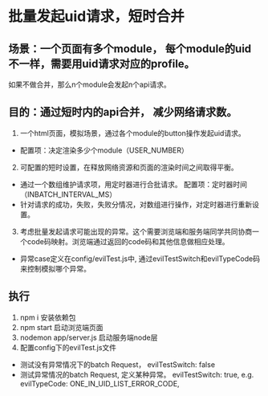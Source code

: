 # 批量发起uid请求，短时合并

## 场景：一个页面有多个module， 每个module的uid不一样，需要用uid请求对应的profile。
如果不做合并，那么n个module会发起n个api请求。

## 目的：通过短时内的api合并， 减少网络请求数。

1. 一个html页面，模拟场景，通过各个module的button操作发起uid请求。
* 配置项：决定渲染多少个module（USER_NUMBER）
2. 可配置的短时设置，在释放网络资源和页面的渲染时间之间取得平衡。
* 通过一个数组维护请求项，用定时器进行合批请求。 配置项：定时器时间（INBATCH_INTERVAL_MS）
* 针对请求的成功，失败，失败分情况，对数组进行操作，对定时器进行重新设置。
3. 考虑批量发起请求可能出现的异常。这个需要浏览端和服务端同学共同协商一个code码映射。浏览端通过返回的code码和其他信息做相应处理。
* 异常case定义在config/evilTest.js中, 通过evilTestSwitch和evilTypeCode码来控制模拟哪个异常。

## 执行
1. npm i 安装依赖包
2. npm start 启动浏览端页面
3. nodemon app/server.js 启动服务端node层
4. 配置config下的evilTest.js文件
* 测试没有异常情况下的batch Request，
  evilTestSwitch: false
* 测试异常情况的batch Request, 定义某种异常。
    evilTestSwitch: true,
    e.g. evilTypeCode: ONE_IN_UID_LIST_ERROR_CODE,

